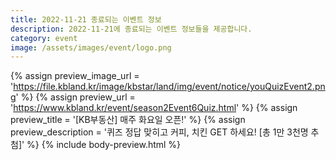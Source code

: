 ```yaml
---
title: 2022-11-21 종료되는 이벤트 정보
description: 2022-11-21에 종료되는 이벤트 정보들을 제공합니다.
category: event
image: /assets/images/event/logo.png
---
```

{% assign preview_image_url = 'https://file.kbland.kr/image/kbstar/land/img/event/notice/youQuizEvent2.png' %}
{% assign preview_url = 'https://www.kbland.kr/event/season2Event6Quiz.html' %}
{% assign preview_title = '[KB부동산] 매주 화요일 오픈!' %}
{% assign preview_description = '퀴즈 정답 맞히고 커피, 치킨 GET 하세요! [총 1만 3천명 추첨]' %}
{% include body-preview.html %}